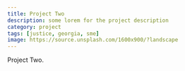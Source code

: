 ```yaml
---
title: Project Two
description: some lorem for the project description
category: project
tags: [justice, georgia, sme]
image: https://source.unsplash.com/1600x900/?landscape
---
```


Project Two.
